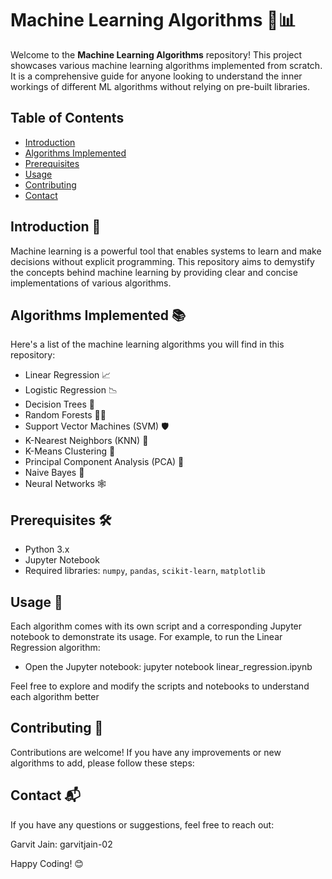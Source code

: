 # Machine Learning Algorithms 🤖📊

Welcome to the **Machine Learning Algorithms** repository! This project showcases various machine learning algorithms implemented from scratch. It is a comprehensive guide for anyone looking to understand the inner workings of different ML algorithms without relying on pre-built libraries.

## Table of Contents

- [Introduction](#introduction)
- [Algorithms Implemented](#algorithms-implemented)
- [Prerequisites](#Prerequisites)
- [Usage](#usage)
- [Contributing](#contributing)
- [Contact](#contact)

## Introduction 📘

Machine learning is a powerful tool that enables systems to learn and make decisions without explicit programming. This repository aims to demystify the concepts behind machine learning by providing clear and concise implementations of various algorithms.

## Algorithms Implemented 📚

Here's a list of the machine learning algorithms you will find in this repository:

- Linear Regression 📈
- Logistic Regression 📉
- Decision Trees 🌳
- Random Forests 🌲🌲
- Support Vector Machines (SVM) 🛡️
- K-Nearest Neighbors (KNN) 👥
- K-Means Clustering 🔶
- Principal Component Analysis (PCA) 🧮
- Naive Bayes 🧠
- Neural Networks 🕸️

## Prerequisites 🛠️
- Python 3.x
- Jupyter Notebook
- Required libraries: `numpy`, `pandas`, `scikit-learn`, `matplotlib`

## Usage 🚀
Each algorithm comes with its own script and a corresponding Jupyter notebook to demonstrate its usage. For example, to run the Linear Regression algorithm:
- Open the Jupyter notebook:
jupyter notebook linear_regression.ipynb

Feel free to explore and modify the scripts and notebooks to understand each algorithm better

## Contributing 🤝
Contributions are welcome! If you have any improvements or new algorithms to add, please follow these steps:

## Contact 📬
If you have any questions or suggestions, feel free to reach out:

Garvit Jain: garvitjain-02

Happy Coding! 😊
